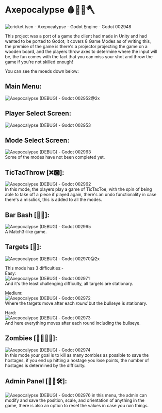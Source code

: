 # Axepocalypse 🩸🧟‍♂️🪓

![cricket tscn - Axepocalypse - Godot Engine - Godot 002948](https://github.com/AhmedElKadii/Axepocalypse/assets/166130877/a2570be6-aa37-4478-92c3-35f86ca35fc5)<br/>

This project was a port of a game the client had made in Unity and had wanted to be ported to Godot; it covers 8 Game Modes as of writing this, the premise of the game is there's a projector projecting the game on a wooden board, and the players throw axes to determine where the input will be, the fun comes with the fact that you can miss your shot and throw the game if you're not skilled enough! 

You can see the moeds down below:

## Main Menu:
![Axepocalypse (DEBUG) - Godot 002952@2x](https://github.com/AhmedElKadii/Axepocalypse/assets/166130877/15b63a90-2795-4301-8ab3-1d5123d4cf13)

## Player Select Screen:
![Axepocalypse (DEBUG) - Godot 002953](https://github.com/AhmedElKadii/Axepocalypse/assets/166130877/6e25faf1-489f-4dc6-9b0d-bdb174d895f9)

## Mode Select Screen:
![Axepocalypse (DEBUG) - Godot 002963](https://github.com/AhmedElKadii/Axepocalypse/assets/166130877/51569fa0-f155-4171-b67f-28ac0b33dfdb)<br/>
Some of the modes have not been completed yet.

## TicTacThrow [❌🅾️]:
![Axepocalypse (DEBUG) - Godot 002962](https://github.com/AhmedElKadii/Axepocalypse/assets/166130877/4b26b90d-67ae-4231-8ab0-e0d2d1e5b9e1)<br/>
In this mode, the players play a game of TicTacToe, with the spin of being able to take off a piece if played again, there's an undo functionality in case there's a misclick, this is added to all the modes.

## Bar Bash [🍾🔨]:
![Axepocalypse (DEBUG) - Godot 002965](https://github.com/AhmedElKadii/Axepocalypse/assets/166130877/aa6140d1-b7f7-4bd4-8017-80f1b9fa569a)<br/>
A Match3-like game.

## Targets [🎯]:
![Axepocalypse (DEBUG) - Godot 002970@2x](https://github.com/AhmedElKadii/Axepocalypse/assets/166130877/2dd98fe3-55b1-49da-acfe-9d5c698517c2)<br/>

This mode has 3 difficulties:-<br/>
Easy:<br/>
![Axepocalypse (DEBUG) - Godot 002971](https://github.com/AhmedElKadii/Axepocalypse/assets/166130877/156d79ad-83dd-44b5-b2d8-c9f24f8216fa)<br/>
And it's the least challenging difficulty, all targets are stationary.<br/>

Medium:<br/>
![Axepocalypse (DEBUG) - Godot 002972](https://github.com/AhmedElKadii/Axepocalypse/assets/166130877/f0b7cfa1-4921-4397-b4c7-05e8ef667cbb)<br/>
Where the targets move after each *round* but the bullseye is stationary.<br/>

Hard:<br/>
![Axepocalypse (DEBUG) - Godot 002973](https://github.com/AhmedElKadii/Axepocalypse/assets/166130877/da7d2899-5f05-44f2-85e3-14540fe26c6b)<br/>
And here everything moves after each round including the bullseye.<br/>

## Zombies [🧠🧟‍♂️😭]:
![Axepocalypse (DEBUG) - Godot 002974](https://github.com/AhmedElKadii/Axepocalypse/assets/166130877/8fd7b513-ab9f-4c0e-ba76-f64bf82ffc9a)<br/>
In this mode your goal is to kill as many zombies as possible to save the hostages, if you end up hitting a hostage you lose points, the number of hostages is determined by the difficulty.

## Admin Panel [👨‍💻🛠️]:
![Axepocalypse (DEBUG) - Godot 002976](https://github.com/AhmedElKadii/Axepocalypse/assets/166130877/86d1d4f8-64bf-4e29-a3c1-30b73aaa3f24)
in this menu, the admin can modify and save the position, scale, and orientation of anything in the game, there is also an option to reset the values in case you ruin things.

